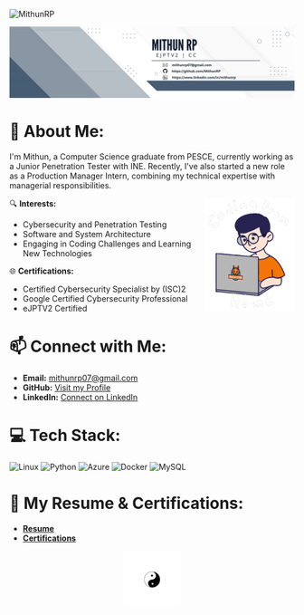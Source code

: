 <p align="left"> <img src="https://komarev.com/ghpvc/?username=MithunRP&label=Profile%20Views&color=0e75b6&style=flat" alt="MithunRP" /> </p>

<img alt="Professional Banner" src="https://github.com/MithunRP/MithunRP/blob/main/banner.png">

# 💫 About Me:
I'm Mithun, a Computer Science graduate from PESCE, currently working as a Junior Penetration Tester with INE. Recently, I've also started a new role as a Production Manager Intern, combining my technical expertise with managerial responsibilities.


<img align="right" src="https://github.com/MithunRP/MithunRP/blob/main/Coding.gif" height="200" />


🔍 **Interests:**
- Cybersecurity and Penetration Testing
- Software and System Architecture
- Engaging in Coding Challenges and Learning New Technologies
  
🌐 **Certifications:**
- Certified Cybersecurity Specialist by (ISC)2
- Google Certified Cybersecurity Professional
- eJPTV2 Certified

# 📫 Connect with Me:
- **Email:** [mithunrp07@gmail.com](mailto:mithunrp07@gmail.com)
- **GitHub:** [Visit my Profile](https://github.com/MithunRP)
- **LinkedIn:** [Connect on LinkedIn](https://www.linkedin.com/in/mithunrp/)

# 💻 Tech Stack:
![Linux](https://img.shields.io/badge/Linux-FCC624?style=for-the-badge&logo=linux&logoColor=black)
![Python](https://img.shields.io/badge/python-3670A0?style=for-the-badge&online&logo=python&logoColor=ffdd54)
![Azure](https://img.shields.io/badge/azure-%230072C6.svg?style=for-the-badge&logo=microsoftazure&logoEColor=white)
![Docker](https://img.shields.io/badge/docker-%230db7ed.svg?style=for-the-badge&logo=docker&logoColor=white)
![MySQL](https://img.shields.io/badge/mysql-%2300000f.svg?style=for-the-badge&logo=mysql&logoColor=white)

# 📄 My Resume & Certifications:
- **[Resume](https://rb.gy/3rdzma)**
- **[Certifications](https://shorturl.at/nwxW0)**

<div align="center">
    <img src="https://github.com/MithunRP/MithunRP/blob/main/yin.gif" height="100" alt="Yin Yang Animation" />
</div>
